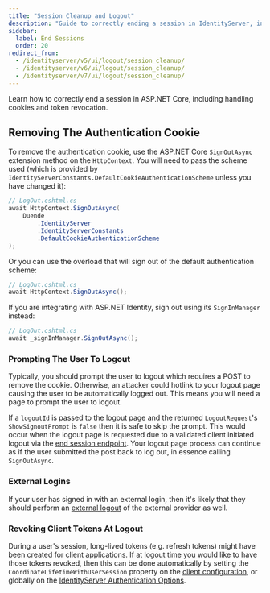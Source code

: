 ```yaml
---
title: "Session Cleanup and Logout"
description: "Guide to correctly ending a session in IdentityServer, including removing authentication cookies, handling external logins, and revoking client tokens during logout."
sidebar:
  label: End Sessions
  order: 20
redirect_from:
  - /identityserver/v5/ui/logout/session_cleanup/
  - /identityserver/v6/ui/logout/session_cleanup/
  - /identityserver/v7/ui/logout/session_cleanup/
---
```


Learn how to correctly end a session in ASP.NET Core, including handling cookies and token revocation.

## Removing The Authentication Cookie

To remove the authentication cookie, use the ASP.NET Core `SignOutAsync` extension method on the `HttpContext`.
You will need to pass the scheme used (which is provided by `IdentityServerConstants.DefaultCookieAuthenticationScheme`
unless you have changed it):

```csharp
// LogOut.cshtml.cs
await HttpContext.SignOutAsync(
    Duende
        .IdentityServer
        .IdentityServerConstants
        .DefaultCookieAuthenticationScheme
);
```

Or you can use the overload that will sign out of the default authentication scheme:

```csharp
// LogOut.cshtml.cs
await HttpContext.SignOutAsync();
```

If you are integrating with ASP.NET Identity, sign out using its `SignInManager` instead:

```csharp
// LogOut.cshtml.cs
await _signInManager.SignOutAsync();
```

### Prompting The User To Logout

Typically, you should prompt the user to logout which requires a POST to remove the cookie.
Otherwise, an attacker could hotlink to your logout page causing the user to be automatically logged out.
This means you will need a page to prompt the user to logout.

If a `logoutId` is passed to the logout page and the returned `LogoutRequest`'s `ShowSignoutPrompt` is `false` then it
is safe to skip the prompt.
This would occur when the logout page is requested due to a validated client initiated logout via
the [end session endpoint](/identityserver/reference/endpoints/end-session/).
Your logout page process can continue as if the user submitted the post back to log out, in essence calling
`SignOutAsync`.

### External Logins

If your user has signed in with an external login, then it's likely that they should perform
an [external logout](/identityserver/ui/logout/external/) of the external provider as well.

### Revoking Client Tokens At Logout

During a user's session, long-lived tokens (e.g. refresh tokens) might have been created for client applications.
If at logout time you would like to have those tokens revoked, then this can be done automatically by setting the
`CoordinateLifetimeWithUserSession` property on
the [client configuration](/identityserver/reference/models/client#authentication--session-management), or globally
on the [IdentityServer Authentication Options](/identityserver/reference/options#authentication).
